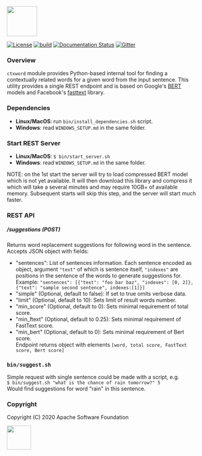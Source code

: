 <!--
 Licensed to the Apache Software Foundation (ASF) under one or more
 contributor license agreements.  See the NOTICE file distributed with
 this work for additional information regarding copyright ownership.
 The ASF licenses this file to You under the Apache License, Version 2.0
 (the "License"); you may not use this file except in compliance with
 the License.  You may obtain a copy of the License at

      http://www.apache.org/licenses/LICENSE-2.0

 Unless required by applicable law or agreed to in writing, software
 distributed under the License is distributed on an "AS IS" BASIS,
 WITHOUT WARRANTIES OR CONDITIONS OF ANY KIND, either express or implied.
 See the License for the specific language governing permissions and
 limitations under the License.
-->

<img src="https://nlpcraft.apache.org/images/nlpcraft_logo_black.gif" height="80px">
<br>

[![License](https://img.shields.io/badge/license-Apache%202-blue.svg)](https://raw.githubusercontent.com/apache/opennlp/master/LICENSE)
[![build](https://github.com/apache/incubator-nlpcraft/workflows/build/badge.svg)](https://github.com/apache/incubator-nlpcraft/actions)
[![Documentation Status](https://img.shields.io/:docs-latest-green.svg)](https://nlpcraft.apache.org/docs.html)
[![Gitter](https://badges.gitter.im/apache-nlpcraft/community.svg)](https://gitter.im/apache-nlpcraft/community)

### Overview
`ctxword` module provides Python-based internal tool for finding a contextually related words for a given word from the
input sentence. This utility provides a single REST endpoint and is based on Google's [BERT](https://github.com/google-research/bert) 
models and Facebook's [fasttext](https://fasttext.cc/) library.

### Dependencies
 * **Linux/MacOS**: run `bin/install_dependencies.sh` script.  
 * **Windows**: read `WINDOWS_SETUP.md` in the same folder.

### Start REST Server
 * **Linux/MacOS**: `$ bin/start_server.sh`  
 * **Windows**: read `WINDOWS_SETUP.md` in the same folder.
 
 NOTE: on the 1st start the server will try to load compressed BERT model which is not yet available. It will
 then download this library and compress it which will take a several minutes and may require 10GB+ of 
 available memory. Subsequent starts will skip this step, and the server will start much faster.

### REST API
##### /suggestions (POST)
Returns word replacement suggestions for following word in the sentence.  
Accepts JSON object with fields:
* "sentences": List of sentences information. Each sentence encoded as object, argument `"text"` of which is sentence itself,
  `"indexes"` are positions in the sentence of the words to generate suggestions for.  
  Example: ``"sentences": [{"text": "foo bar baz", "indexes": [0, 2]}, {"text": "sample second sentence", indexes:[1]}]``
* "simple" (Optional, default to false): If set to true omits verbose data.  
* "limit" (Optional, default to 10): Sets limit of result words number. 
* "min_score" (Optional, default to 0): Sets minimal requirement of total score.
* "min_ftext" (Optional, default to 0.25): Sets minimal requirement of FastText score.  
* "min_bert" (Optional, default to 0): Sets minimal requirement of Bert score.  
Endpoint returns object with elements `[word, total score, FastText score, Bert score]`

### `bin/suggest.sh`
Simple request with single sentence could be made with a script, e.g.  
`$ bin/suggest.sh "what is the chance of rain tomorrow?" 5`  
Would find suggestions for word "rain" in this sentence.    

### Copyright
Copyright (C) 2020 Apache Software Foundation

<img src="https://www.apache.org/img/ASF20thAnniversary.jpg" height="64px">

